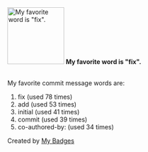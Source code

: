 <img src="https://my-badges.github.io/my-badges/favorite-word.png" alt="My favorite word is &quot;fix&quot;." title="My favorite word is &quot;fix&quot;." width="128">
<strong>My favorite word is &quot;fix&quot;.</strong>
<br><br>

My favorite commit message words are:

1. fix (used 78 times)
2. add (used 53 times)
3. initial (used 41 times)
4. commit (used 39 times)
5. co-authored-by: (used 34 times)


Created by <a href="https://github.com/my-badges/my-badges">My Badges</a>